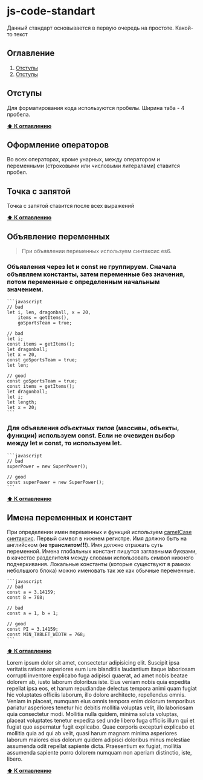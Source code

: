 # js-code-standart

Данный стандарт основывается в первую очередь на простоте.
Какой-то текст


## Оглавление

  1. [Отступы](#Отступы)
  1. [Отступы](#Отступы)

## Отступы
  Для форматирования кода используются пробелы. Ширина таба - 4 пробела.

**[⬆ К оглавлению](#Оглавление)**

## Оформление операторов
  Во всех операторах, кроме унарных, между оператором и переменными (строковыми или числовыми литералами) ставится пробел.

## Точка с запятой
  Точка с запятой ставится после всех выражений

**[⬆ К оглавлению](#Оглавление)**

## Объявление переменных
  > При объявлении переменных используем синтаксис es6.

  ### Объявления через let и const не группируем. Сначала объявляем константы, затем переменные без значения, потом переменные с определенным начальным значением.

    ```javascript
    // bad
    let i, len, dragonball, x = 20,
        items = getItems(),
        goSportsTeam = true;

    // bad
    let i;
    const items = getItems();
    let dragonball;
    let x = 20,
    const goSportsTeam = true;
    let len;

    // good
    const goSportsTeam = true;
    const items = getItems();
    let dragonball;
    let i;
    let length;
    let x = 20;
    ```

  ### Для объявления *объектных типов* (массивы, объекты, функции) используем const. Если не очевиден выбор между let и const, то используем let.

    ```javascript
    // bad
    superPower = new SuperPower();

    // good
    const superPower = new SuperPower();
    ```

**[⬆ К оглавлению](#Оглавление)**


## Имена переменных и констант
  При определении имен переменных и функций используем [camelCase синтаксис](https://ru.wikipedia.org/wiki/CamelCase). Первый символ в нижнем регистре. Имя должно быть на английском (**не транслитом!!!**). Имя должно отражать суть переменной. Имена глобальных констант пишутся заглавными буквами, в качестве разделителя между словами использовать символ нижнего подчеркивания. Локальные константы (которые существуют в рамках небольшого блока) можно именовать так же как обычные переменные.

    ```javascript
    // bad
    const a = 3.14159;
    const B = 768;

    // bad
    const a = 1, b = 1;

    // good
    const PI = 3.14159;
    const MIN_TABLET_WIDTH = 768;
    ```


**[⬆ К оглавлению](#Оглавление)**

  Lorem ipsum dolor sit amet, consectetur adipisicing elit. Suscipit ipsa veritatis ratione asperiores eum iure blanditiis laudantium itaque laboriosam corrupti inventore explicabo fuga adipisci quaerat, ad amet nobis beatae dolorem ab, iusto laborum doloribus iste. Eius veniam nobis quia expedita repellat ipsa eos, et harum repudiandae delectus tempora animi quam fugiat hic voluptates officiis laborum, illo dolore architecto, repellendus omnis. Veniam in placeat, numquam eius omnis tempora enim dolorum temporibus pariatur asperiores tenetur hic debitis mollitia voluptas velit, illo laboriosam quia consectetur modi. Mollitia nulla quidem, minima soluta voluptas, placeat voluptates tenetur expedita sed unde libero fuga officiis illum qui et fugiat quo aspernatur fugit explicabo. Quae corporis excepturi explicabo et mollitia quia ad qui ab velit, quasi harum magnam minima asperiores laborum maiores eius dolorum quidem adipisci doloribus minus molestiae assumenda odit repellat sapiente dicta. Praesentium ex fugiat, mollitia assumenda sapiente porro dolorem numquam non aperiam distinctio, iste, libero.

**[⬆ К оглавлению](#Оглавление)**